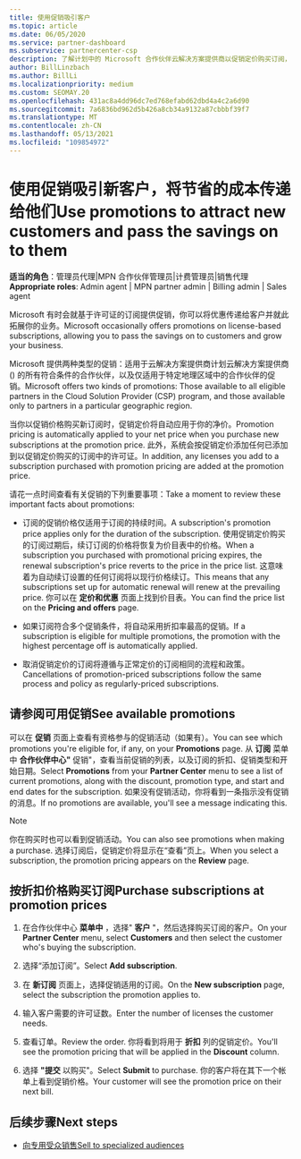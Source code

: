 ```yaml
---
title: 使用促销吸引客户
ms.topic: article
ms.date: 06/05/2020
ms.service: partner-dashboard
ms.subservice: partnercenter-csp
description: 了解计划中的 Microsoft 合作伙伴云解决方案提供商以促销定价购买订阅，以及如何将节省的成本传递给其客户。
author: BillLinzbach
ms.author: BillLi
ms.localizationpriority: medium
ms.custom: SEOMAY.20
ms.openlocfilehash: 431ac8a4dd96dc7ed768efabd62dbd4a4c2a6d90
ms.sourcegitcommit: 7a6836bd962d5b426a8cb34a9132a87cbbbf39f7
ms.translationtype: MT
ms.contentlocale: zh-CN
ms.lasthandoff: 05/13/2021
ms.locfileid: "109854972"
---
```

# <a name="use-promotions-to-attract-new-customers-and-pass-the-savings-on-to-them"></a><span data-ttu-id="807f2-103">使用促销吸引新客户，将节省的成本传递给他们</span><span class="sxs-lookup"><span data-stu-id="807f2-103">Use promotions to attract new customers and pass the savings on to them</span></span>



<span data-ttu-id="807f2-104">**适当的角色**：管理员代理|MPN 合作伙伴管理员|计费管理员|销售代理</span><span class="sxs-lookup"><span data-stu-id="807f2-104">**Appropriate roles**: Admin agent | MPN partner admin | Billing admin | Sales agent</span></span>


<span data-ttu-id="807f2-105">Microsoft 有时会就基于许可证的订阅提供促销，你可以将优惠传递给客户并就此拓展你的业务。</span><span class="sxs-lookup"><span data-stu-id="807f2-105">Microsoft occasionally offers promotions on license-based subscriptions, allowing you to pass the savings on to customers and grow your business.</span></span> 

<span data-ttu-id="807f2-106">Microsoft 提供两种类型的促销：适用于云解决方案提供商计划云解决方案提供商 () 的所有符合条件的合作伙伴，以及仅适用于特定地理区域中的合作伙伴的促销。</span><span class="sxs-lookup"><span data-stu-id="807f2-106">Microsoft offers two kinds of promotions: Those available to all eligible partners in the Cloud Solution Provider (CSP) program, and those available only to partners in a particular geographic region.</span></span>

<span data-ttu-id="807f2-107">当你以促销价格购买新订阅时，促销定价将自动应用于你的净价。</span><span class="sxs-lookup"><span data-stu-id="807f2-107">Promotion pricing is automatically applied to your net price when you purchase new subscriptions at the promotion price.</span></span> <span data-ttu-id="807f2-108">此外，系统会按促销定价添加任何已添加到以促销定价购买的订阅中的许可证。</span><span class="sxs-lookup"><span data-stu-id="807f2-108">In addition, any licenses you add to a subscription purchased with promotion pricing are added at the promotion price.</span></span> 

<span data-ttu-id="807f2-109">请花一点时间查看有关促销的下列重要事项：</span><span class="sxs-lookup"><span data-stu-id="807f2-109">Take a moment to review these important facts about promotions:</span></span>

- <span data-ttu-id="807f2-110">订阅的促销价格仅适用于订阅的持续时间。</span><span class="sxs-lookup"><span data-stu-id="807f2-110">A subscription's promotion price applies only for the duration of the subscription.</span></span> <span data-ttu-id="807f2-111">使用促销定价购买的订阅过期后，续订订阅的价格将恢复为价目表中的价格。</span><span class="sxs-lookup"><span data-stu-id="807f2-111">When a subscription you purchased with promotional pricing expires, the renewal subscription's price reverts to the price in the price list.</span></span> <span data-ttu-id="807f2-112">这意味着为自动续订设置的任何订阅将以现行价格续订。</span><span class="sxs-lookup"><span data-stu-id="807f2-112">This means that any subscriptions set up for automatic renewal will renew at the prevailing price.</span></span> <span data-ttu-id="807f2-113">你可以在 **定价和优惠** 页面上找到价目表。</span><span class="sxs-lookup"><span data-stu-id="807f2-113">You can find the price list on the **Pricing and offers** page.</span></span>

- <span data-ttu-id="807f2-114">如果订阅符合多个促销条件，将自动采用折扣率最高的促销。</span><span class="sxs-lookup"><span data-stu-id="807f2-114">If a subscription is eligible for multiple promotions, the promotion with the highest percentage off is automatically applied.</span></span>

- <span data-ttu-id="807f2-115">取消促销定价的订阅将遵循与正常定价的订阅相同的流程和政策。</span><span class="sxs-lookup"><span data-stu-id="807f2-115">Cancellations of promotion-priced subscriptions follow the same process and policy as regularly-priced subscriptions.</span></span>

## <a name="see-available-promotions"></a><span data-ttu-id="807f2-116">请参阅可用促销</span><span class="sxs-lookup"><span data-stu-id="807f2-116">See available promotions</span></span>

<span data-ttu-id="807f2-117">可以在 **促销** 页面上查看有资格参与的促销活动（如果有）。</span><span class="sxs-lookup"><span data-stu-id="807f2-117">You can see which promotions you're eligible for, if any, on your **Promotions** page.</span></span> <span data-ttu-id="807f2-118">从 **订阅** 菜单中 **合作伙伴中心"** 促销"，查看当前促销的列表，以及订阅的折扣、促销类型和开始日期。</span><span class="sxs-lookup"><span data-stu-id="807f2-118">Select **Promotions** from your **Partner Center** menu to see a list of current promotions, along with the discount, promotion type, and start and end dates for the subscription.</span></span> <span data-ttu-id="807f2-119">如果没有促销活动，你将看到一条指示没有促销的消息。</span><span class="sxs-lookup"><span data-stu-id="807f2-119">If no promotions are available, you'll see a message indicating this.</span></span> 

> [!NOTE]  
> <span data-ttu-id="807f2-120">你在购买时也可以看到促销活动。</span><span class="sxs-lookup"><span data-stu-id="807f2-120">You can also see promotions when making a purchase.</span></span> <span data-ttu-id="807f2-121">选择订阅后，促销定价将显示在“查看”页上。</span><span class="sxs-lookup"><span data-stu-id="807f2-121">When you select a subscription, the promotion pricing appears on the **Review** page.</span></span>

## <a name="purchase-subscriptions-at-promotion-prices"></a><span data-ttu-id="807f2-122">按折扣价格购买订阅</span><span class="sxs-lookup"><span data-stu-id="807f2-122">Purchase subscriptions at promotion prices</span></span>

1. <span data-ttu-id="807f2-123">在合作伙伴中心 **菜单中** ，选择" **客户** "，然后选择购买订阅的客户。</span><span class="sxs-lookup"><span data-stu-id="807f2-123">On your **Partner Center** menu, select **Customers** and then select the customer who's buying the subscription.</span></span> 

2. <span data-ttu-id="807f2-124">选择“添加订阅”。</span><span class="sxs-lookup"><span data-stu-id="807f2-124">Select **Add subscription**.</span></span>

3. <span data-ttu-id="807f2-125">在 **新订阅** 页面上，选择促销适用的订阅。</span><span class="sxs-lookup"><span data-stu-id="807f2-125">On the **New subscription** page, select the subscription the promotion applies to.</span></span>

4. <span data-ttu-id="807f2-126">输入客户需要的许可证数。</span><span class="sxs-lookup"><span data-stu-id="807f2-126">Enter the number of licenses the customer needs.</span></span> 

5. <span data-ttu-id="807f2-127">查看订单。</span><span class="sxs-lookup"><span data-stu-id="807f2-127">Review the order.</span></span> <span data-ttu-id="807f2-128">你将看到将用于 **折扣** 列的促销定价。</span><span class="sxs-lookup"><span data-stu-id="807f2-128">You'll see the promotion pricing that will be applied in the **Discount** column.</span></span>  

6. <span data-ttu-id="807f2-129">选择 **"提交** 以购买"。</span><span class="sxs-lookup"><span data-stu-id="807f2-129">Select **Submit** to purchase.</span></span> <span data-ttu-id="807f2-130">你的客户将在其下一个帐单上看到促销价格。</span><span class="sxs-lookup"><span data-stu-id="807f2-130">Your customer will see the promotion price on their next bill.</span></span>  


## <a name="next-steps"></a><span data-ttu-id="807f2-131">后续步骤</span><span class="sxs-lookup"><span data-stu-id="807f2-131">Next steps</span></span>

- [<span data-ttu-id="807f2-132">向专用受众销售</span><span class="sxs-lookup"><span data-stu-id="807f2-132">Sell to specialized audiences</span></span>](sell-to-education-customers.md)